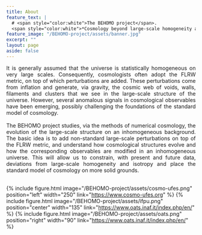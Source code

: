 ```yaml
---
title: About
feature_text: |
  # <span style="color:white">The BEHOMO project</span>.
  <span style="color:white">*Cosmology beyond large-scale homogeneity and isotropy*</span>
feature_image: "/BEHOMO-project/assets/banner.jpg"
excerpt: ""
layout: page
aside: false
---
```


<!-- {% include figure.html image="/assets/profile.jpeg" position="left" width="299px" %} -->

<!-- <img src="/BEHOMO-project/assets/void.gif" position="left" width="299px" > -->

<!-- ###### Welcome to the BEHOMO project! -->

<div style="text-align: justify">
It is generally assumed that the universe is statistically homogeneous on very large scales. Consequently, cosmologists often adopt the FLRW metric, on top of which perturbations are added. These perturbations come from inflation and generate, via gravity, the cosmic web of voids, walls, filaments and clusters that we see in the large-scale structure of the universe. However, several anomalous signals in cosmological observables have been emerging, possibly challenging the foundations of the standard model of cosmology.
<br/><br/>
The BEHOMO project studies, via the methods of numerical cosmology, the evolution of the large-scale structure on an inhomogeneous background. The basic idea is to add non-standard large-scale perturbations on top of the FLRW metric, and understand how cosmological structures evolve and how the corresponding observables are modified in an inhomogeneous universe. This will allow us to constrain, with present and future data, deviations from large-scale homogeneity and isotropy and place the standard model of cosmology on more solid grounds.
</div>

<br/>

{% include figure.html image="/BEHOMO-project/assets/cosmo-ufes.png" position="left" width="250" link="https://www.cosmo-ufes.org" %}
{% include figure.html image="/BEHOMO-project/assets/ifpu.png" position="center" width="135" link="https://www.oats.inaf.it/index.php/en/" %}
{% include figure.html image="/BEHOMO-project/assets/oats.png" position="right" width="90" link="https://www.oats.inaf.it/index.php/en/" %}


